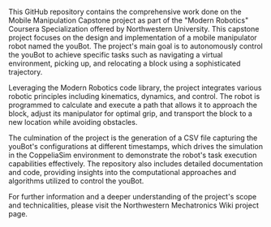 This GitHub repository contains the comprehensive work done on the Mobile Manipulation Capstone project as part of the "Modern Robotics" Coursera Specialization offered by Northwestern University. This capstone project focuses on the design and implementation of a mobile manipulator robot named the youBot. The project's main goal is to autonomously control the youBot to achieve specific tasks such as navigating a virtual environment, picking up, and relocating a block using a sophisticated trajectory.

Leveraging the Modern Robotics code library, the project integrates various robotic principles including kinematics, dynamics, and control. The robot is programmed to calculate and execute a path that allows it to approach the block, adjust its manipulator for optimal grip, and transport the block to a new location while avoiding obstacles.

The culmination of the project is the generation of a CSV file capturing the youBot's configurations at different timestamps, which drives the simulation in the CoppeliaSim environment to demonstrate the robot's task execution capabilities effectively. The repository also includes detailed documentation and code, providing insights into the computational approaches and algorithms utilized to control the youBot.

For further information and a deeper understanding of the project's scope and technicalities, please visit the Northwestern Mechatronics Wiki project page.
